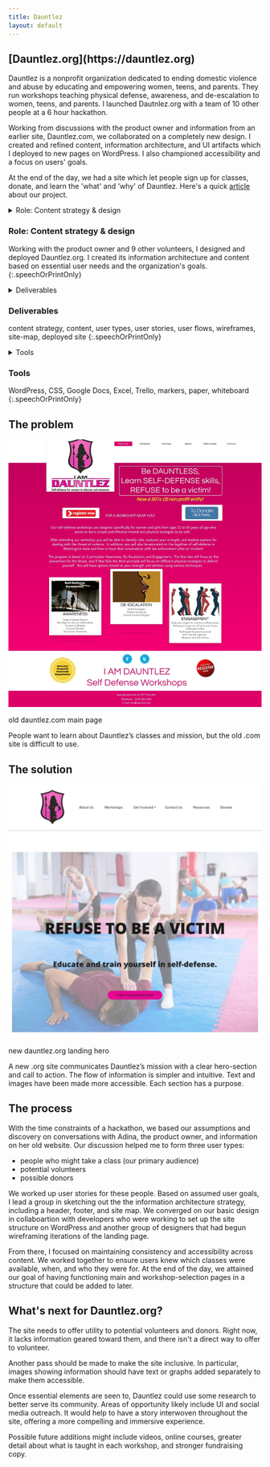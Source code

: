 ```yaml
---
title: Dauntlez
layout: default
---
```


<article class="projContainer" markdown="1">
<div class="projLimitWidth" markdown="1">
<h1 class="centerGrid" markdown="1">[Dauntlez.org](https://dauntlez.org)</h1>

Dauntlez is a nonprofit organization dedicated to ending domestic violence and abuse by educating and empowering women, teens, and parents. They run workshops teaching physical defense, awareness, and de-escalation to women, teens, and parents. I launched Dautnlez.org with a team of 10 other people at a 6 hour hackathon.

Working from discussions with the product owner and information from an earlier site, Dauntlez.com, we collaborated on a completely new design. I created and refined content, information architecture, and UI artifacts which I deployed to new pages on WordPress. I also championed accessibility and a focus on users' goals.

At the end of the day, we had a site which let people sign up for classes, donate, and learn the 'what' and 'why' of Dauntlez. Here's a quick <a href="https://democracylab.ghost.io/user-experience-design-volunteers-unite-with-dauntlez-to-help-defend-women-and-teens/">article</a> about our project.


<section markdown="1">
<details aria-expanded="true/false" tabindex="0" role="button" class="smallerBreak screenOnly">
<summary>Role: Content strategy & design</summary>
<div>
Working with the product owner and 9 other volunteers, I designed and deployed Dauntlez.org. I created its information architecture and content based on essential user needs and the organization's goals.
</div>
</details>

<h3 class="speechOrPrintOnly">Role: Content strategy & design</h3> <!-- accessible version of above -->

Working with the product owner and 9 other volunteers, I designed and deployed Dauntlez.org. I created its information architecture and content based on essential user needs and the organization's goals.
{:.speechOrPrintOnly}

<details aria-expanded="true/false" tabindex="0" role="button" class="smallestBreak screenOnly">
<summary>Deliverables</summary>
<div>
content strategy, content, user types, user stories, user flows, wireframes, site-map, deployed site
</div>
</details>

<h3 class="speechOrPrintOnly">Deliverables</h3> <!-- accessible version of above -->

content strategy, content, user types, user stories, user flows, wireframes, site-map, deployed site
{:.speechOrPrintOnly}

<details aria-expanded="true/false" tabindex="0" role="button" class="smallestBreak screenOnly">
<summary>Tools</summary>
<div>
WordPress, CSS, Google Docs, Excel, Trello, markers, paper, whiteboard
</div>
</details>

<h3 class="speechOrPrintOnly">Tools</h3> <!-- accessible version of above -->

WordPress, CSS, Google Docs, Excel, Trello, markers, paper, whiteboard
{:.speechOrPrintOnly}
</section>

<section markdown="1">
<h2 class="centerGrid medBreak" markdown="1">The problem</h2>

<div class="illustCard">
<img src="images/Dauntlez/comLand.jpg" alt="a neon-pink jumbled web page with inaccessible text" class="illustImg medImgHeight">
<p class="caption">old dauntlez.com main page</p>
</div>

People want to learn about Dauntlez’s classes and mission, but the old .com site is difficult to use.

<h2 class="centerGrid medBreak" markdown="1">The solution</h2>

<div class="illustCard">
<img src="images/Dauntlez/orgMainCrop.jpg" alt="landing page with hero image of a Dauntlez workshop and a button to sign up" class="illustImg medImgHeight">
<p class="caption">new dauntlez.org landing hero</p>
</div>

A new .org site communicates Dauntlez’s mission with a clear hero-section and call to action. The flow of information is simpler and intuitive. Text and images have been made more accessible. Each section has a purpose.
</section>

<section markdown="1">
<h2 class="centerGrid medBreak" markdown="1">The process</h2>

With the time constraints of a hackathon, we based our assumptions and discovery on conversations with Adina, the product owner, and information on her old website. Our discussion helped me to form three user types:
- people who might take a class (our primary audience)
- potential volunteers
- possible donors

We worked up user stories for these people. Based on assumed user goals, I lead a group in sketching out the the information architecture strategy, including a header, footer, and site map. We converged on our basic design in collaboartion with developers who were working to set up the site structure on WordPress and another group of designers that had begun wireframing iterations of the landing page.

From there, I focused on maintaining consistency and accessibility across content. We worked together to ensure users knew which classes were available, when, and who they were for. At the end of the day, we attained our goal of having functioning main and workshop-selection pages in a structure that could be added to later.
</section>


<section markdown="1">
<h2 class="centerGrid medBreak" markdown="1">What's next for Dauntlez.org?</h2>

The site needs to offer utility to potential volunteers and donors. Right now, it lacks information geared toward them, and there isn't a direct way to offer to volunteer.

Another pass should be made to make the site inclusive. In particular, images showing information should have text or graphs added separately to make them accessible.

Once essential elements are seen to, Dauntlez could use some research to better serve its community. Areas of opportunity likely include UI and social media outreach. It would help to have a story interwoven throughout the site, offering a more compelling and immersive experience.

Possible future additions might include videos, online courses, greater detail about what is taught in each workshop, and stronger fundraising copy.
</section>

<!--
<section markdown="1">
<h2>What I learned</h2>


</section>
-->
</div>
</article>
